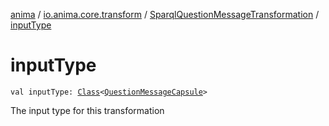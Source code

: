 [anima](../../index.md) / [io.anima.core.transform](../index.md) / [SparqlQuestionMessageTransformation](index.md) / [inputType](./input-type.md)

# inputType

`val inputType: `[`Class`](https://docs.oracle.com/javase/6/docs/api/java/lang/Class.html)`<`[`QuestionMessageCapsule`](../-question-message-capsule/index.md)`>`

The input type for this transformation

